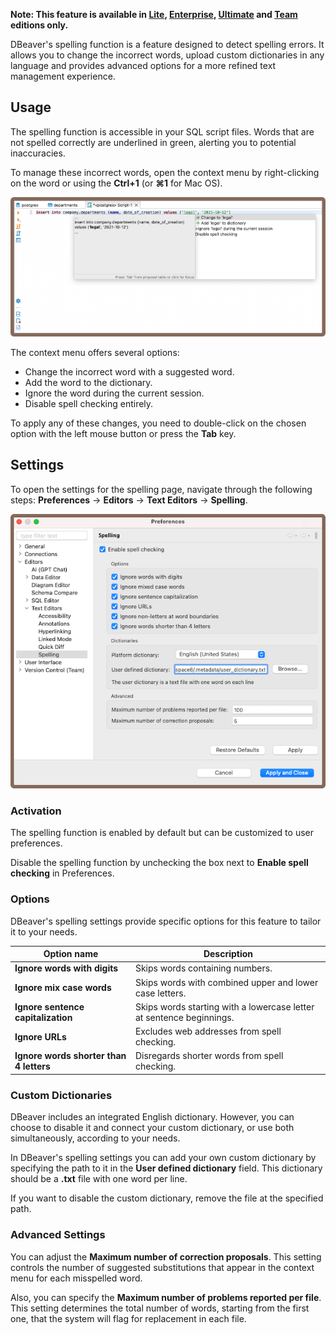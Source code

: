 **Note: This feature is available
in [Lite](Lite-Edition), [Enterprise](Enterprise-Edition), [Ultimate](Ultimate-Edition)
and <a href="https://dbeaver.com/dbeaver-team-edition">Team</a> editions only.**

DBeaver's spelling function is a feature designed to detect spelling errors. It allows you to change the incorrect words, upload custom dictionaries in any language and provides advanced options for a more refined text management experience.

## Usage

The spelling function is accessible in your SQL script files. Words that are not spelled correctly are underlined in
green, alerting you to potential inaccuracies.

To manage these incorrect words, open the context menu by right-clicking on the word or using the **Ctrl+1** (or **⌘1**
for Mac OS).

![](images/spelling_context_menu.png)

The context menu offers several options:

* Change the incorrect word with a suggested word.
* Add the word to the dictionary.
* Ignore the word during the current session.
* Disable spell checking entirely.


To apply any of these changes, you need to double-click on the chosen option with the left mouse button or press the
**Tab** key.

## Settings


To open the settings for the spelling page, navigate through the following steps: **Preferences** -> **Editors** ->
**Text Editors** -> **Spelling**.

![](images/spelling.png)

### Activation

The spelling function is enabled by default but can be customized to user preferences.

Disable the spelling function by unchecking the box next to **Enable spell checking** in Preferences.



### Options

DBeaver's spelling settings provide specific options for this feature to tailor it to your needs.

 Option name                             | Description                                                          
-----------------------------------------|----------------------------------------------------------------------
 **Ignore words with digits**            | Skips words containing numbers.                                      
 **Ignore mix case words**               | Skips words with combined upper and lower case letters.              
 **Ignore sentence capitalization**      | Skips words starting with a lowercase letter at sentence beginnings. 
 **Ignore URLs**                         | Excludes web addresses from spell checking.                          
 **Ignore words shorter than 4 letters** | Disregards shorter words from spell checking.                        

### Custom Dictionaries

DBeaver includes an integrated English dictionary. However, you can choose to disable it and connect your custom
dictionary, or use both simultaneously, according to your needs.

In DBeaver's spelling settings you can add your own custom dictionary by specifying the path to it in the **User defined
dictionary** field. This dictionary should be a **.txt** file with one word per line.

If you want to disable the custom dictionary, remove the file at the specified path.

### Advanced Settings

You can adjust the **Maximum number of correction proposals**. This setting controls the number of suggested
substitutions that appear in the context menu for each misspelled word.

Also, you can specify the **Maximum number of problems reported per file**. This setting determines the total number of
words, starting from the first one, that the system will flag for replacement in each file.